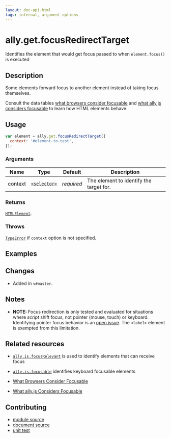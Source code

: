 ```yaml
---
layout: doc-api.html
tags: internal, argument-options
---
```


# ally.get.focusRedirectTarget

Identifies the element that would get focus passed to when `element.focus()` is executed


## Description

Some elements forward focus to another element instead of taking focus themselves.

Consult the data tables [what browsers consider focusable](../../data-tables/focusable.md) and [what ally.js considers focusable](../../data-tables/focusable.strict.md) to learn how HTML elements behave.


## Usage

```js
var element = ally.get.focusRedirectTarget({
  context: '#element-to-test',
});
```

### Arguments

| Name | Type | Default | Description |
| ---- | ---- | ------- | ----------- |
| context | [`<selector>`](../concepts.md#Selector) | *required* | The element to identify the target for. |

### Returns

[`HTMLElement`](https://developer.mozilla.org/en/docs/Web/API/HTMLElement).

### Throws

[`TypeError`](https://developer.mozilla.org/en-US/docs/Web/JavaScript/Reference/Global_Objects/TypeError) if `context` option is not specified.


## Examples


## Changes

* Added in `v#master`.


## Notes

* **NOTE:** Focus redirection is only tested and evaluated for situations where *script* shift focus, not pointer (mouse, touch) or keyboard. Identifying pointer focus behavior is an [open issue](https://github.com/medialize/ally.js/issues/99). The `<label>` element is exempted from this limitation.


## Related resources

* [`ally.is.focusRelevant`](../is/focus-relevant.md) is used to identify elements that can receive focus
* [`ally.is.focusable`](../is/focusable.md) identifies keyboard focusable elements

* [What Browsers Consider Focusable](../../data-tables/focusable.md)
* [What ally.js Considers Focusable](../../data-tables/focusable.strict.md)


## Contributing

* [module source](https://github.com/medialize/ally.js/blob/master/src/get/focus-redirect-target.js)
* [document source](https://github.com/medialize/ally.js/blob/master/docs/api/get/focus-redirect-target.md)
* [unit test](https://github.com/medialize/ally.js/blob/master/test/unit/get.focus-redirect-target.test.js)

